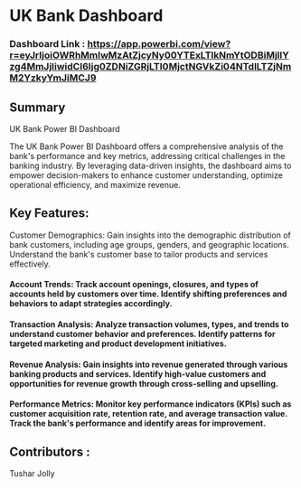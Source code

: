 # UK Bank Dashboard
### Dashboard Link : https://app.powerbi.com/view?r=eyJrIjoiOWRhMmIwMzAtZjcyNy00YTExLTlkNmYtODBiMjllYzg4MmJjIiwidCI6Ijg0ZDNiZGRjLTI0MjctNGVkZi04NTdlLTZjNmM2YzkyYmJiMCJ9

## Summary

UK Bank Power BI Dashboard

The UK Bank Power BI Dashboard offers a comprehensive analysis of the bank's performance and key metrics, addressing critical challenges in the banking industry. By leveraging data-driven insights, the dashboard aims to empower decision-makers to enhance customer understanding, optimize operational efficiency, and maximize revenue.

## Key Features:

  Customer Demographics: Gain insights into the demographic distribution of bank customers, including age groups, genders, and geographic locations. Understand the bank's customer base to tailor products and       services effectively.

  #### Account Trends: Track account openings, closures, and types of accounts held by customers over time. Identify shifting preferences and behaviors to adapt strategies accordingly.

  #### Transaction Analysis: Analyze transaction volumes, types, and trends to understand customer behavior and preferences. Identify patterns for targeted marketing and product development initiatives.

  #### Revenue Analysis: Gain insights into revenue generated through various banking products and services. Identify high-value customers and opportunities for revenue growth through cross-selling and upselling.

  #### Performance Metrics: Monitor key performance indicators (KPIs) such as customer acquisition rate, retention rate, and average transaction value. Track the bank's performance and identify areas for improvement.

## Contributors :
 Tushar Jolly
